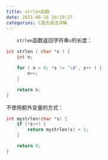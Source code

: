 ```yaml
---
title: strlen函数
date: 2021-06-16 20:19:27
categories: C语言语法详解
---
```

&emsp;&emsp;`strlen`函数返回字符串`s`的长度：<!--more-->

``` cpp
int strlen ( char *s ) {
    int n;

    for ( n = 0; *s != '\0', s++ ) {
        n++;
    }

    return n;
}
```

不使用额外变量的方式：

``` cpp
int mystrlen(char *s) {
    if (*s++) {
        return mystrlen(s) + 1;
    }

    return 0;
}
```
